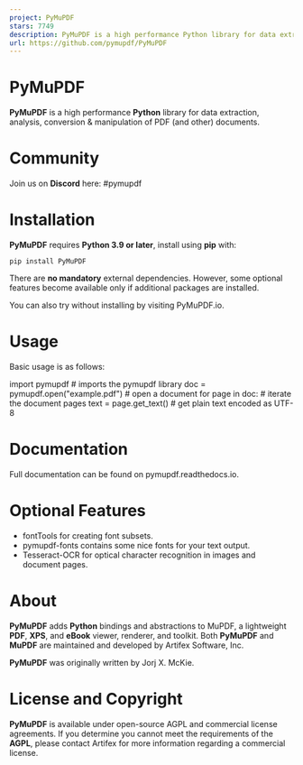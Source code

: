 ```yaml
---
project: PyMuPDF
stars: 7749
description: PyMuPDF is a high performance Python library for data extraction, analysis, conversion & manipulation of PDF (and other) documents.
url: https://github.com/pymupdf/PyMuPDF
---
```


PyMuPDF
=======

**PyMuPDF** is a high performance **Python** library for data extraction, analysis, conversion & manipulation of PDF (and other) documents.

Community
=========

Join us on **Discord** here: #pymupdf

Installation
============

**PyMuPDF** requires **Python 3.9 or later**, install using **pip** with:

`pip install PyMuPDF`

There are **no mandatory** external dependencies. However, some optional features become available only if additional packages are installed.

You can also try without installing by visiting PyMuPDF.io.

Usage
=====

Basic usage is as follows:

import pymupdf \# imports the pymupdf library
doc \= pymupdf.open("example.pdf") \# open a document
for page in doc: \# iterate the document pages
  text \= page.get\_text() \# get plain text encoded as UTF-8

Documentation
=============

Full documentation can be found on pymupdf.readthedocs.io.

Optional Features
=================

-   fontTools for creating font subsets.
-   pymupdf-fonts contains some nice fonts for your text output.
-   Tesseract-OCR for optical character recognition in images and document pages.

About
=====

**PyMuPDF** adds **Python** bindings and abstractions to MuPDF, a lightweight **PDF**, **XPS**, and **eBook** viewer, renderer, and toolkit. Both **PyMuPDF** and **MuPDF** are maintained and developed by Artifex Software, Inc.

**PyMuPDF** was originally written by Jorj X. McKie.

License and Copyright
=====================

**PyMuPDF** is available under open-source AGPL and commercial license agreements. If you determine you cannot meet the requirements of the **AGPL**, please contact Artifex for more information regarding a commercial license.
